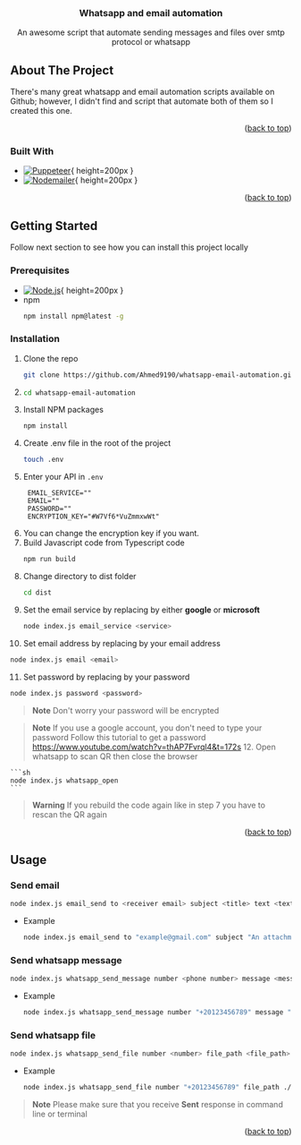 <br />
<div align="center">
  <h3 align="center">Whatsapp and email automation</h3>

  <p align="center">
    An awesome script that automate sending messages and files over smtp protocol or whatsapp
  </p>
</div>

<!-- ABOUT THE PROJECT -->

## About The Project

There's many great whatsapp and email automation scripts available on Github; however, I didn't find and script that automate both of them so I created this one.

<p align="right">(<a href="#readme-top">back to top</a>)</p>

### Built With

- [![Puppeteer][pptr.dev]][puppeteer-url]{ height=200px }
- [![Nodemailer][nodemailer.com]][nodemailer-url]{ height=200px }

<p align="right">(<a href="#readme-top">back to top</a>)</p>

<!-- GETTING STARTED -->

## Getting Started

Follow next section to see how you can install this project locally

### Prerequisites

- [![Node.js][nodejs.org]][nodejs-url]{ height=200px }
- npm
  ```sh
  npm install npm@latest -g
  ```

### Installation

1. Clone the repo
   ```sh
   git clone https://github.com/Ahmed9190/whatsapp-email-automation.git
   ```
2. ```sh
   cd whatsapp-email-automation
   ```
3. Install NPM packages
   ```sh
   npm install
   ```
4. Create .env file in the root of the project
   ```sh
   touch .env
   ```
5. Enter your API in `.env`
   ```
    EMAIL_SERVICE=""
    EMAIL=""
    PASSWORD=""
    ENCRYPTION_KEY="#W7Vf6*VuZmmxwWt"
   ```
6. You can change the encryption key if you want.
7. Build Javascript code from Typescript code
   ```sh
   npm run build
   ```
8. Change directory to dist folder
   ```sh
   cd dist
   ```
9. Set the email service by replacing <service> by either **google** or **microsoft**
   ```sh
   node index.js email_service <service>
   ```
10. Set email address by replacing <email> by your email address

```sh
node index.js email <email>
```

11. Set password by replacing <password> by your password

```sh
node index.js password <password>
```

> **Note**
> Don't worry your password will be encrypted

> **Note**
> If you use a google account, you don't need to type your password
> Follow this tutorial to get a password
> https://www.youtube.com/watch?v=thAP7Fvrql4&t=172s 12. Open whatsapp to scan QR then close the browser

    ```sh
    node index.js whatsapp_open
    ```

> **Warning**
> If you rebuild the code again like in step 7 you have to rescan the QR again

<p align="right">(<a href="#readme-top">back to top</a>)</p>

<!-- USAGE EXAMPLES -->

## Usage

### Send email

```sh
node index.js email_send to <receiver email> subject <title> text <text> file_path ./index.js
```

- Example
  ```sh
  node index.js email_send to "example@gmail.com" subject "An attachment" text "Hello, please check the attached file" file_path ./index.js
  ```

### Send whatsapp message

```sh
node index.js whatsapp_send_message number <phone number> message <message>
```

- Example
  ```sh
  node index.js whatsapp_send_message number "+20123456789" message "Hello!"
  ```

### Send whatsapp file

```sh
node index.js whatsapp_send_file number <number> file_path <file_path>
```

- Example
  ```sh
  node index.js whatsapp_send_file number "+20123456789" file_path ./index.js
  ```

> **Note**
> Please make sure that you receive **Sent** response in command line or terminal

<p align="right">(<a href="#readme-top">back to top</a>)</p>

<!-- MARKDOWN LINKS & IMAGES -->
<!-- https://www.markdownguide.org/basic-syntax/#reference-style-links -->

[pptr.dev]: https://user-images.githubusercontent.com/10379601/29446482-04f7036a-841f-11e7-9872-91d1fc2ea683.png
[puppeteer-url]: https://pptr.dev/
[nodemailer.com]: https://nodemailer.com/nm_logo_200x136.png
[nodemailer-url]: nodemailer.com
[nodejs.org]: https://nodejs.org/static/images/logo.svg
[nodejs-url]: https://nodejs.org/en/download/
